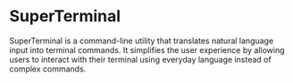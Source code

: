 # SuperTerminal

SuperTerminal is a command-line utility that translates natural language input into terminal commands. It simplifies the user experience by allowing users to interact with their terminal using everyday language instead of complex commands.
